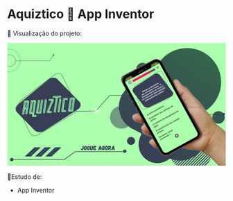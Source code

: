 # Aquiztico 📱 App Inventor

📌 Visualização do projeto:

<p align="center">
  <img src="/img/video_aquiztico (7).png">
</p>

📌Estudo de:
- App Inventor
